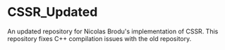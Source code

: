 # CSSR_Updated
An updated repository for Nicolas Brodu's implementation of CSSR. This repository fixes C++ compilation issues with the old repository.
